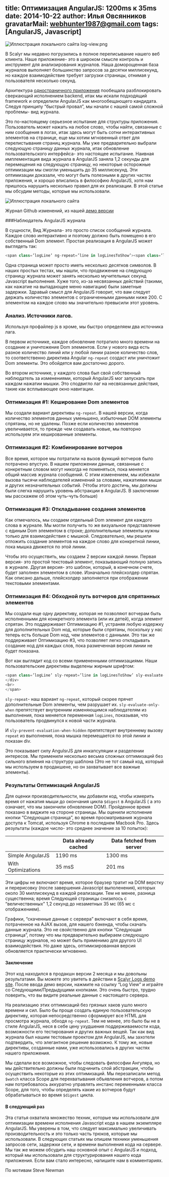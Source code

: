 title: Оптимизация AngularJS: 1200ms к 35ms
date: 2014-10-22
author: Илья Овсянников
gravatarMail: webhunter1987@gmail.com
tags: [AngularJS, Javascript]
---

![Иллюстрация локального сайта](/blog/images/Optimizing.png) log-view.png

В Scalyr мы недавно погрузились в полное переписывание нашего веб клиента. Наше приложение- это в широком смысле контроль и инструмент для анализирования журналов. Наша доморощенная база журналов выполняет большинство запросов за десятки миллисекунд, но каждое взаимодействие требует загрузки страницы, отнимая у пользователя несколько секунд.

Архитектура [одностраничного приложения](http://en.wikipedia.org/wiki/Single-page_application) пообещала разблокировать сверкающий исполнением backend, итак мы искали подходящий framework и определили AngularJS как многообещающего кандидата. Следуя принципу “быстрый провал”, мы начали с нашей самой сложной проблемы- вид журнала.

Это по-настоящему серьезное испытание для структуры приложения. Пользователь может нажать на любое слово, чтобы найти, связанные с ним сообщения в логах, итак здесь могут быть сотни интерактивных элементов на странице, еще мы хотим мгновенный ответ для перелистывания страниц журнала. Мы уже предварительно выбрали следующую страницу данных журнала, итак обновление пользовательского интерфейса- это настоящее испытание. Наивная имплементация вида журнала в AngularJS заняла 1,2 секунды для перемещения на следующую страницу, но некоторые осторожные оптимизации мы смогли уменьшить до 35 миллисекунд. Эти оптимизации доказали, что могут быть полезными в других частях приложения, и хорошо вписались в философию AngularJS, хотя нам пришлось нарушить несколько правил для их реализации. В этой статье мы обсудим методы, которые мы использовали.

![Иллюстрация локального сайта](/blog/images/log-view.png)

Журнал Github изменений, из нашей [демо версии](https://www.scalyr.com/logStart)

###Наблюдатель AngularJS журнала

В сущности, Вид Журнала- это просто список сообщений журнала. Каждое слово интерактивно и поэтому должно быть помещено в его собственный Dom элемент. Простая реализация в AngularJS может выглядеть так:

```js
<span class=’logLine’ ng-repeat=’line in logLinesToShow’><span class=’logToken’ ng-repeat=’token in line’>{ {token | formatToken} } </span><br></span>
```
Одна страница может просто иметь несколько десятков символов. В наших простых тестах, мы нашли, что  продвижение на следующую страницу журнала может занять несколько мучительных секунд Javascript выполнения. Хуже того, из-за несвязанных действий (такими, как нажатие на выпадающее меню навигации) были заметные задержки. Здравый смысл для AngularJS говорит, что вам следует держать количество элементов с ограниченными данными ниже 200. С элементом на каждое слово мы значительно превысили этот уровень.

### Анализ. Источники лагов.

Используя профайлер js в хроме, мы быстро определяем два источника лага. 

В первом источнике, каждое обновление потратило много времени на создание и уничтожение Dom элементов. Если у нового вида есть разное количество линий или у любой линии разное количество слов, то соответственно директива Angular `ng-repeat` создаст или уничтожит Dom элементы. Это обойдется вам достаточно дорого.

Во втором источнике, у каждого слова был свой собственный наблюдатель за изменениями, который AngularJS мог запускать при каждом нажатии мышки. Это сподвигло лаг на несвязанные действия, такие как всплывающее окно навигации.

### Оптимизация #1: Кеширование Dom элементов

Мы создали вариант директивы `ng-repeat`. В нашей версии, когда количество элементов данных уменьшено, избыточные DOM элементы спрятаны, но не удалены. Позже если количество элементов увеличивается, то прежде чем создавать новые, мы повторно используем эти кешированные элементы.

### Оптимизация #2: Комбинирование вотчеров

Все время, которое мы потратили на вызов функций вотчеров было потрачено впустую. В нашем приложении данные, связанные с конкретным словом могут никогда не поменяться, пока меняется общий массив журнала сообщений. С этим изменением, мы избежали вызова тысячи наблюдателей изменений за словами, нажатиями мыши и других незначительных событий. (Чтобы этого достичь, мы должны были слегка нарушить уровень абстракции в AngularJS. В заключении мы расскажем об этом чуть-чуть больше)

### Оптимизация #3: Откладывание создания элементов

Как отмечалось, мы создаем отдельный Dom элемент для каждого слова в журнале. Мы могли получить то же визуальное представление с единым Dom элементом в строке; дополнительные элементы нужны только для взаимодействия с мышкой. Следовательно, мы решили отложить создание элементов на каждое слово для конкретной линии, пока мышка движется по этой линии.

Чтобы это осуществить, мы создаем 2 версии каждой линии. Первая версия- это простой текстовый элемент, показывающий полную запись в журнале. Другая версия- это шаблон, который, в конечном счете, будет заполнен элементом в слове. Изначально плейсхолдер спрятан. Как описано дальше, плейсхолдер заполняется при отображении текстовыми элементами.

### Оптимизация #4: Обходной путь вотчеров для спрятанных элементов

Мы создали еще одну директиву, которая не позволяют вотчерам быть исполненными для конкретного элемента (или их детей), когда элемент спрятан. Это поддерживает Оптимизацию #1, устраняя любую издержку для дополнительных Dom нод, которые были спрятаны, поскольку у нас теперь есть больше Dom нод, чем элементов с данными. Это так же поддерживает Оптимизацию #3, что позволяет легко откладывать создание нод для каждых слов, пока размеченная версия линии не будет показана.

Вот как выглядит код со всеми примененными оптимизациями. Наши пользовательские директивы выделены жирным шрифтом:

```js
<span class=’logLine’ sly-repeat=’line in logLinesToShow’ sly-evaluate-only-when=’logLines’><div ng-mouseenter=”mouseHasEntered = true”><span ng-show=’!mouseHasEntered’>{ {logLine | formatLine } } </span><div ng-show=’mouseHasEntered’ sly-prevent-evaluation-when-hidden><span class=’logToken’ sly-repeat=’tokens in line’>{ {token | formatToken } }</span></div>
</div>
<br>
</span>
```

`sly-repeat`- наш вариант `ng-repeat`, который скорее прячет дополнительные Dom элементы, чем разрушает их. 
`sly-evaluate-only-when` препятствует внутренним изменяющимся наблюдателям из выполнения, пока меняется переменная `logLines`, показывая, что пользователь продвинулся к новой части журнала. 

И `sly-prevent-evaluation-when-hidden` препятствует внутреннему вызову `repeat` из выполнения, пока мышка перемещается по этой линии и показан div.

Это показывает силу AngulsrJS для инкапсуляции и разделении интересов. Мы применили несколько весьма сложных оптимизаций без сильного влияния на структуру шаблона (Это не тот самый код, который мы используем в продакшене, но он захватывает все важные элементы).

### Результаты Оптимизаций AngularJS

Для оценки производительности, мы добавили код, чтобы измерить время от нажатия мыши до окончания цикла `$digest` в AngularJS ( а это означает, что мы закончили обновление DOM). Пройденное время показано в виджите на стороне страницы. Мы оценили исполнение кнопки “Следующая страница”, во время просматривания журнала доступа к Tomcat, используя Chrome в последнем Macbook Pro. Здесь результаты (каждое число- это среднее значение за 10 попыток):

<table>
	<thead>
		<tr>
		   <th>&nbsp;</th>
		   <th>Data already cached</th>
		   <th>Data fetched from server</th>
		</tr>
	</thead>
	<tbody>
		<tr>
		   <td>Simple AngularJS</td>
		   <td>1190 ms</td>
		   <td>1300 ms</td>
		</tr>
		<tr>
		   <td>With Optimizations</td>
		   <td>35 msS</td>
		   <td>201 ms</td>
		</tr>
	</tbody>
</table>

Эти цифры не включают время, которое браузер тратит на DOM верстку и перерисовку (после завершения Javascript выполенения), которых около 30 миллисекунд в каждой реализации. Тем не менее, разница существенна; время Следующей страницы снизилось с “величественных” 1,2 секунд до незаметных 35 мс (65 мс с отображением).

Графики,  “скаченные данные с сервера” включают в себя время, потраченное на AJAX вызов, для нашего бэкенда, чтобы скачать данные журнала. Это не свойственно для кнопки “Следующая страница”, потому что мы предварительно выбираем следующую страницу журналов, но может быть применимо для другого UI взаимодействия. Но даже здесь, оптимизированная версия обновляется практически мгновенно.

#### Заключение

Этот код находился в продакшн версии 2 месяца и мы довольны результатами. Вы можете это увитеть в действии в [Scalyr Logs demo site](https://www.scalyr.com/logStart). После ввода демо версии, нажмите на ссылку “Log View” и играйте со Следующими/Предыдущими кнопками. Это очень быстро, трудно поверить, что вы видите реальные данные с настоящего сервера.

На реализацию этих оптимизаций без грязных хаков ушло много времени и сил. Было бы проще создать единую пользовательскую директиву, которая непосредственно сформирует все HTML для просмотра журнала, обходя `ng-repeat`. Тем не менее, это было бы не в стиле AngularJS, неся в себе цену ухудшения поддерживаемости кода, возможности его тестирования и других важных вещей. Так как вид журнала был нашим тестовым проектом для AngularJS, мы захотели подтвердить, что элегантное решение возможно. К тому же, новые директивы, созданные нами, уже использовались в других частях нашего приложения.

Мы сделали все возможное, чтобы следовать философии Ангуляра, но мы действительно должны были подчинить слой абстракции, чтобы осуществить некоторые из этих оптимизаций. Мы перезаписали метод `$watch` класса Scope для перехватывания объявления вотчеров, а потом нам потребовалось аккуратно управлять инстанс переменными класса Scope, для того, чтобы определять какие из вотчеров будут обрабатываться во время `$digest` цикла.

#### В следующий раз
 
Эта статья охватила множество техник, которые мы использовали для оптимизации времени исполнения Javascript кода в нашем экземпляре AngularJS. Мы уверены в том, что следует максимально увеличивать производительность и это только часть трюков, которые мы использовали. В следующих статьях мы опишем техники уменьшения запросов сети, задержки сети, и времени выполнения кода на сервере. Мы так же можем обсудить наш основной опыт с AngularJS и подход, который мы использовали для структурирования нашего кода приложения. Если вам стало интересно, напишите нам в комментариях.

По мотивам Steve Newman

